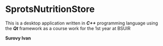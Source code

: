 # SprotsNutritionStore
This is a desktop application written in ***C++*** programming language using the ***Qt*** framework as a course work for the 1st year at BSUIR

**Surovy Ivan**
